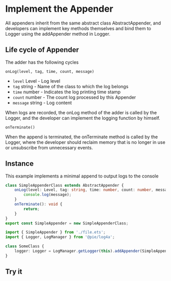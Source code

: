 # Implement the Appender

All appenders inherit from the same abstract class AbstractAppender, and developers can implement key methods themselves and bind them to Logger using the addAppender method in Logger.

## Life cycle of Appender

The adder has the following cycles

`onLog(level, tag, time, count, message)`

- `level` Level - Log level
- `tag` string - Name of the class to which the log belongs
- `time` number - Indicates the log printing time stamp
- `count` number - The count log processed by this Appender
- `message` string - Log content

When logs are recorded, the onLog method of the adder is called by the Logger, and the developer can implement the logging function by himself.

`onTerminate()`

When the append is terminated, the onTerminate method is called by the Logger, where the developer should reclaim memory that is no longer in use or unsubscribe from unnecessary events.

## Instance

This example implements a minimal append to output logs to the console

```ts
class SimpleAppenderClass extends AbstractAppender {
    onLog(level: Level, tag: string, time: number, count: number, message: string): void {
        console.log(message);
    }
    onTerminate(): void {
        return;
    }
}
export const SimpleAppender = new SimpleAppenderClass;
```

```ts
import { SimpleAppender } from './file.ets';
import { Logger, LogManager } from '@pie/log4a';

class SomeClass {
    logger: Logger = LogManager.getLogger(this).addAppender(SimpleAppender);
}
```

## Try it

<script setup>
import {defineAsyncComponent} from 'vue';
import {inBrowser} from 'vitepress';

const DemoEditor = inBrowser ?  defineAsyncComponent(()=>import('../../components/DemoEditor.vue')):()=>null;
</script>

<DemoEditor code="class SimpleAppenderClass extends AbstractAppender {
onLog(level, tag, time, count, message) {
console.log(message);
}
onTerminate() {
return;
}
}
const SimpleAppender = new SimpleAppenderClass;
class SomeClass {
logger = LogManager.getLogger(this).addAppender(SimpleAppender);
hello(){
this.logger.info('Hello, World! ')
}
}
const someClassInstance = new SomeClass;
someClassInstance.hello();"  />